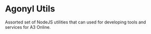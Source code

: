 # Agonyl Utils
Assorted set of NodeJS utilities that can used for developing tools and services for A3 Online. 
